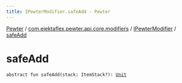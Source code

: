 ```yaml
---
title: IPewterModifier.safeAdd - Pewter
---
```


[Pewter](../../index.html) / [com.ejektaflex.pewter.api.core.modifiers](../index.html) / [IPewterModifier](index.html) / [safeAdd](./safe-add.html)

# safeAdd

`abstract fun safeAdd(stack: ItemStack?): `[`Unit`](https://kotlinlang.org/api/latest/jvm/stdlib/kotlin/-unit/index.html)